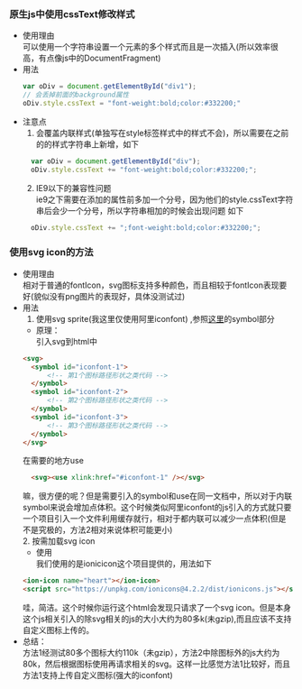 ### 原生js中使用cssText修改样式
- 使用理由  
  可以使用一个字符串设置一个元素的多个样式而且是一次插入(所以效率很高，有点像js中的DocumentFragment)
- 用法  
  ``` JavaScript
  var oDiv = document.getElementById("div1");
  // 会丢掉前面的background属性
  oDiv.style.cssText = "font-weight:bold;color:#332200;"
  ```
- 注意点  
  1. 会覆盖内联样式(单独写在style标签样式中的样式不会)，所以需要在之前的的样式字符串上新增，如下
  ``` JavaScript
    var oDiv = document.getElementById("div");
    oDiv.style.cssText += "font-weight:bold;color:#332200;";
  ```
  2. IE9以下的兼容性问题  
  ie9之下需要在添加的属性前多加一个分号，因为他们的style.cssText字符串后会少一个分号，所以字符串相加的时候会出现问题 如下
  ``` javascript
    oDiv.style.cssText += ";font-weight:bold;color:#332200;";
  ```

### 使用svg icon的方法
- 使用理由  
  相对于普通的fontIcon，svg图标支持多种颜色，而且相较于fontIcon表现要好(貌似没有png图片的表现好，具体没测试过)
- 用法  
  1. 使用svg sprite(我这里仅使用阿里iconfont) ,参照[这里](http://www.iconfont.cn/help/detail?spm=a313x.7781069.1998910419.d8cf4382a&helptype=code)的symbol部分
    + 原理：  
      引入svg到html中
    ``` html
    <svg>
      <symbol id="iconfont-1">
          <!-- 第1个图标路径形状之类代码 -->
      </symbol>
      <symbol id="iconfont-2">
          <!-- 第2个图标路径形状之类代码 -->
      </symbol>
      <symbol id="iconfont-3">
          <!-- 第3个图标路径形状之类代码 -->
      </symbol>
    </svg>
    ```
    在需要的地方use
    ``` html
      <svg><use xlink:href="#iconfont-1" /></svg>
    ```
    嘛，很方便的呢？但是需要引入的symbol和use在同一文档中，所以对于内联symbol来说会增加点体积。这个时候类似阿里iconfont的js引入的方式就只要一个项目引入一个文件利用缓存就行，相对于都内联可以减少一点体积(但是不是究极的，方法2相对来说体积可能更小)  
  2. 按需加载svg icon
    + 使用  
      我们使用的是ionicicon这个项目提供的，用法如下
    ``` html
    <ion-icon name="heart"></ion-icon>
    <script src="https://unpkg.com/ionicons@4.2.2/dist/ionicons.js"></script>
    ```
    哇，简洁。这个时候你运行这个html会发现只请求了一个svg icon。但是本身这个js相关引入的除svg相关的js的大小大约为80多k(未gzip),而且应该不支持自定义图标上传的。
- 总结：  
  方法1经测试80多个图标大约110k（未gzip），方法2中除图标外的js大约为80k，然后根据图标使用再请求相关的svg。这样一比感觉方法1比较好，而且方法1支持上传自定义图标(强大的iconfont)